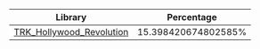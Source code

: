 | Library | Percentage |
| ------------- | ------------- |
| [TRK_Hollywood_Revolution](https://github.com/shibbo/RVL_SDK/blob/main/docs/lib/TRK_Hollywood_Revolution.md) | 15.398420674802585% |
